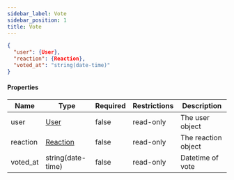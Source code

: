 ```yaml
---
sidebar_label: Vote
sidebar_position: 1
title: Vote
---
```


```json
{
  "user": {User},
  "reaction": {Reaction},
  "voted_at": "string(date-time)"
}

```

#### Properties

| Name     | Type                                               | Required | Restrictions | Description         |
|----------|----------------------------------------------------|----------|--------------|---------------------|
| user     | [User](/docs/apireference/v2/schemas/user)         | false    | read-only    | The user object     |
| reaction | [Reaction](/docs/apireference/v2/schemas/reaction) | false    | read-only    | The reaction object |
| voted_at | string(date-time)                                  | false    | read-only    | Datetime of vote    |


